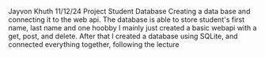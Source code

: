 Jayvon Khuth
11/12/24
Project Student Database
Creating a data base and connecting it to the web api. The database is able to store student's first name, last name and one hoobby  I mainly just created a basic webapi with a get, post, and delete. After that I created a database using SQLite, and connected everything together, following the lecture
